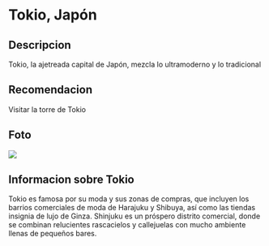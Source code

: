 # Tokio, Japón

## Descripcion
Tokio, la ajetreada capital de Japón, mezcla lo ultramoderno y lo tradicional

## Recomendacion
Visitar la torre de Tokio

## Foto
![](https://plus.unsplash.com/premium_photo-1661914240950-b0124f20a5c1?fm=jpg&q=60&w=3000&ixlib=rb-4.0.3&ixid=M3wxMjA3fDB8MHxzZWFyY2h8MXx8Y2l0eSUyMHRva3lvfGVufDB8fDB8fHww)

## Informacion sobre Tokio
Tokio es famosa por su moda y sus zonas de compras, que incluyen los barrios comerciales de moda de Harajuku y Shibuya, así como las tiendas insignia de lujo de Ginza. Shinjuku es un próspero distrito comercial, donde se combinan relucientes rascacielos y callejuelas con mucho ambiente llenas de pequeños bares.
